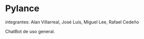 # Pylance
integrantes:
Alan Villarreal, José Luis, Miguel Lee, Rafael Cedeño

ChatBot de uso general.
